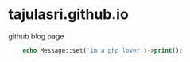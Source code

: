 # tajulasri.github.io
github blog page

```php
	echo Message::set('im a php lover')->print();
```


